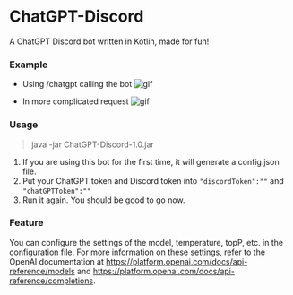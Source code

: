 # ChatGPT-Discord
A ChatGPT Discord bot written in Kotlin, made for fun!

### Example
- Using /chatgpt calling the bot
  ![gif](https://i.imgur.com/T34ZsRz.gif)

- In more complicated request
  ![gif](https://i.imgur.com/LdbpBsR.gif)

### Usage
 > java -jar ChatGPT-Discord-1.0.jar
 
1. If you are using this bot for the first time, it will generate a config.json file.
2. Put your ChatGPT token and Discord token into ```"discordToken":""``` and ```"chatGPTToken":""```
3. Run it again. You should be good to go now.

### Feature
You can configure the settings of the model, temperature, topP, etc. in the configuration file. For more information on these settings, refer to the OpenAI documentation at https://platform.openai.com/docs/api-reference/models and https://platform.openai.com/docs/api-reference/completions. 
